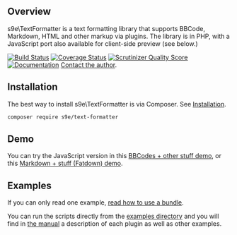 ## Overview

s9e\\TextFormatter is a text formatting library that supports BBCode, Markdown, HTML and other markup via plugins. The library is in PHP, with a JavaScript port also available for client-side preview (see below.)

[![Build Status](https://api.travis-ci.org/s9e/TextFormatter.svg?branch=master)](https://travis-ci.org/s9e/TextFormatter)
[![Coverage Status](https://coveralls.io/repos/github/s9e/TextFormatter/badge.svg?branch=master)](https://coveralls.io/github/s9e/TextFormatter?branch=master)
[![Scrutinizer Quality Score](https://scrutinizer-ci.com/g/s9e/TextFormatter/badges/quality-score.png?s=3942dab3c410fb9ce02001e7446d1083fa91172c)](https://scrutinizer-ci.com/g/s9e/TextFormatter/)
[![Documentation](https://readthedocs.org/projects/s9etextformatter/badge/)](https://s9etextformatter.readthedocs.io/)
<a href="&#109;&#97;&#105;&#108;&#116;&#111;&#58;&#115;&#57;&#101;&#46;&#100;&#101;&#x76;+github&#64;&#103;&#109;&#97;&#105;&#108;&#46;&#99;&#111;&#109;">Contact the author</a>.

## Installation

The best way to install s9e\\TextFormatter is via Composer. See [Installation](https://s9etextformatter.readthedocs.io/Getting_started/Installation/).

```bash
composer require s9e/text-formatter
```

## Demo

You can try the JavaScript version in this [BBCodes + other stuff demo](https://s9e.github.io/TextFormatter/demo.html), or this [Markdown + stuff (Fatdown) demo](https://s9e.github.io/TextFormatter/fatdown.html).

## Examples

If you can only read one example, [read how to use a bundle](https://s9etextformatter.readthedocs.io/Getting_started/Using_predefined_bundles/).

You can run the scripts directly from the [examples directory](https://github.com/s9e/TextFormatter/blob/master/docs/examples) and you will find in [the manual](https://s9etextformatter.readthedocs.io/) a description of each plugin as well as other examples.
